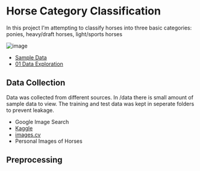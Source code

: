 # Horse Category Classification

In this project I'm attempting to classify horses into three basic categories: ponies, heavy/draft horses, light/sports horses

![image](https://github.com/Chiirali/horse-category-classification/assets/22646599/e4c65b4c-6f83-4f79-b562-90f859689b6a)

- [Sample Data](https://github.com/Chiirali/horse-category-classification/tree/main/data)
- [01 Data Exploration](https://github.com/Chiirali/horse-category-classification/blob/main/01_hc_data_exploration.ipynb)


## Data Collection

Data was collected from different sources. In /data there is small amount of sample data to view. The training and test data was kept in seperate folders to prevent leakage.

- Google Image Search
- [Kaggle](https://www.kaggle.com/datasets/olgabelitskaya/horse-breeds?select=01_030.png)
- [images.cv](https://images.cv/dataset/horse-image-classification-dataset)
- Personal Images of Horses

## Preprocessing

